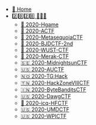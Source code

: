 <!--
<center>
<a href='#/'>
<img src="http://image.taqini.space/img/owl.png" width=128>
</a>
<p>Powered by docsify</p>
</center>
-->
* [🦉 Home](/README "Go back home")
* [:two::zero::two::zero: :feet::feet::feet:](ctf/2020/ "2020 CTF Writeups")
  * [📖 2020-Hgame](ctf/2020/Hgame-2020 "杭电新生赛 - 20200116/0214")
  * [📖 2020-ACTF](ctf/2020/ACTF-2020 "中南大学新生赛 - 20200201/14")
  * [📖 2020-MetasequoiaCTF](ctf/2020/MetasequoiaCTF-2020 "MetasequoiaCTF writeup - 20200220/21")
  * [📖 2020-BJDCTF-2nd](ctf/2020/BJDCTF-2nd-2020 "BJDCTF 2nd Pwn出题人wp - 20200321/23")
  * [📖 2020-WUST-CTF](ctf/2020/WUST-CTF-2020 "WUST-CTF 萌新赛 - 20200327/30")
  * [📖 2020-Merak-CTF](ctf/2020/MrCTF-2020 "merak-ctf 天璇新生赛 - 20200327/30")
  * [🇸🇪 2020-MidnightsunCTF](ctf/2020/MidnightsunCTF-2020 "MidnightsunCTF2020 - 20200404/05")
  * [🇺🇸 2020-AUCTF](ctf/2020/AUCTF-2020 "AUCTF2020 - 20200403/06")
  * [🇳🇴 2020-TG:Hack](ctf/2020/TGHACK-2020 "TG:Hack2020 - 20200411/12")
  * [🇹🇳 2020-HackZoneVIIICTF](ctf/2020/HackZoneVIIICTF-2020 "HackZoneVIII - 20200412")
  * [🇮🇳 2020-ByteBanditsCTF](ctf/2020/ByteBanditsCTF-2020 "ByteBanditsCTF - 20200412")
  * [🇺🇸 2020-DawgCTF](ctf/2020/DawgCTF-2020 "DawgCTF - 20200411/13")
  * [📖 2020-icq-HFCTF](ctf/2020/icq-HFCTF-2020 "i春秋虎符CTF - 20200419")
  * [🇺🇸 2020-UMDCTF](ctf/2020/UMDCTF-2020 "WPICTF - 20200418/19")
  * [🇺🇸 2020-WPICTF](ctf/2020/WPICTF-2020 "WPICTF - 20200418/20")
